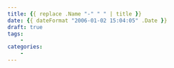 ```yaml
---
title: {{ replace .Name "-" " " | title }}
date: {{ dateFormat "2006-01-02 15:04:05" .Date }}
draft: true
tags:
    -
categories:
    -
---
```



